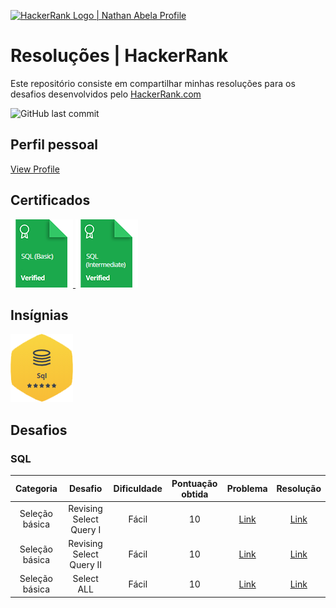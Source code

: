 <p align="left">
    <a href="https://www.hackerrank.com/diegomcs">
        <img alt="HackerRank Logo | Nathan Abela Profile" src="https://hrcdn.net/fcore/assets/brand/typemark_60x200-7435b42d20.svg" >
    </a>

# Resoluções | HackerRank

Este repositório consiste em compartilhar minhas resoluções para os desafios desenvolvidos pelo <a href="https://www.hackerrank.com"> HackerRank.com </a>

<img alt="GitHub last commit" src="https://img.shields.io/github/last-commit/diegomcs/HackerRank?style=plastic">


## Perfil pessoal

[View Profile](https://www.hackerrank.com/diegomcs)

## Certificados

<a href="https://www.hackerrank.com/certificates/e131cfe700a6">
    <img src="Certificados/sql_basico.png" alt="SQL (Certificado - SQL básico"/>
</a>
<a href="https://www.hackerrank.com/certificates/bcf939210d0b">
    <img src="Certificados/sql_intermediario.png" alt="Certificado - SQL intermediário"/>
</a>

## Insígnias

![SQL](/Insignias/sql.png)

## Desafios

### SQL

| Categoria | Desafio | Dificuldade | Pontuação obtida | Problema | Resolução |
| :-: | :-: | :-: | :-: | :-: | :-: |
| Seleção básica | Revising Select Query I | Fácil | 10 | [Link](https://www.hackerrank.com/challenges/revising-the-select-query/problem) | [Link](https://www.hackerrank.com/challenges/revising-the-select-query/submissions/code/244350597) |
| Seleção básica | Revising Select Query II | Fácil | 10 | [Link](https://www.hackerrank.com/challenges/revising-the-select-query-2/problem) | [Link](https://www.hackerrank.com/challenges/revising-the-select-query-2/submissions/code/244350699) |
| Seleção básica | Select ALL | Fácil | 10 | [Link](https://www.hackerrank.com/challenges/select-all-sql/problem) | [Link](https://www.hackerrank.com/challenges/select-all-sql/submissions/code/244350814) |